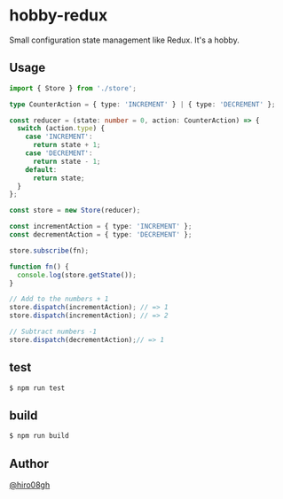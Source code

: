 # hobby-redux

Small configuration state management like Redux. It's a hobby.

## Usage

```typescript
import { Store } from './store';

type CounterAction = { type: 'INCREMENT' } | { type: 'DECREMENT' };

const reducer = (state: number = 0, action: CounterAction) => {
  switch (action.type) {
    case 'INCREMENT':
      return state + 1;
    case 'DECREMENT':
      return state - 1;
    default:
      return state;
  }
};

const store = new Store(reducer);

const incrementAction = { type: 'INCREMENT' };
const decrementAction = { type: 'DECREMENT' };

store.subscribe(fn);

function fn() {
  console.log(store.getState());
}

// Add to the numbers + 1
store.dispatch(incrementAction); // => 1
store.dispatch(incrementAction); // => 2

// Subtract numbers -1
store.dispatch(decrementAction);// => 1
```

## test

```bash
$ npm run test
```

## build

```bash
$ npm run build
```

## Author

[@hiro08gh](https://github.com/hiro08gh)
